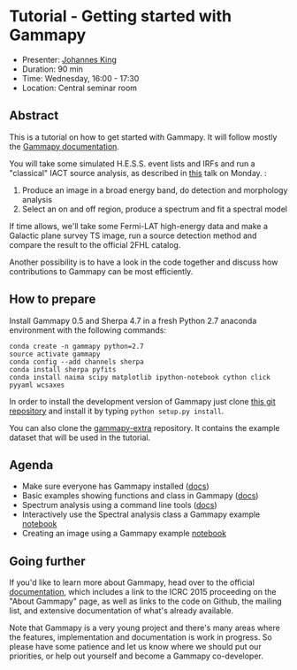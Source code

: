 # Tutorial - Getting started with Gammapy

* Presenter: [Johannes King](https://github.com/kingj90)
* Duration: 90 min
* Time: Wednesday, 16:00 - 17:30
* Location: Central seminar room

## Abstract

This is a tutorial on how to get started with Gammapy. It will follow mostly the [Gammapy documentation](https://gammapy.readthedocs.org/en/latest/).

You will take some simulated H.E.S.S. event lists and IRFs and run
a "classical" IACT source analysis, as described in [this](https://github.com/gammapy/2015-MPIK-Workshop/blob/gh-pages/talks/analysis-classical/README.md) talk on Monday.
:

1. Produce an image in a broad energy band, do detection and morphology analysis
2. Select an on and off region, produce a spectrum and fit a spectral model

If time allows, we'll take some Fermi-LAT high-energy data and make
a Galactic plane survey TS image, run a source detection method and
compare the result to the official 2FHL catalog.

Another possibility is to have a look in the code together and discuss how
contributions to Gammapy can be most efficiently.

## How to prepare

Install Gammapy 0.5 and Sherpa 4.7 in a fresh Python 2.7 anaconda environment with the following commands:

```
conda create -n gammapy python=2.7
source activate gammapy
conda config --add channels sherpa
conda install sherpa pyfits
conda install naima scipy matplotlib ipython-notebook cython click pyyaml wcsaxes
```

In order to
install the development version of Gammapy just clone [this git
repository](https://github.com/gammapy/gammapy) and install it by typing ``python
setup.py install``.

You can also clone the [gammapy-extra](https://github.com/gammapy/gammapy-extra) repository. It contains the example dataset that will be used in the tutorial.

## Agenda

- Make sure everyone has Gammapy installed ([docs](https://gammapy.readthedocs.org/en/latest/install.html))
- Basic examples showing functions and class in Gammapy ([docs](https://gammapy.readthedocs.org/en/latest/getting-started.html))
- Spectrum analysis using a command line tools ([docs](https://gammapy.readthedocs.org/en/latest/spectrum/index.html))
- Interactively use the Spectral analysis class a Gammapy example [notebook](https://github.com/gammapy/gammapy-extra/blob/master/notebooks/spectral_analysis.ipynb)
- Creating an image using a Gammapy example [notebook](https://github.com/gammapy/gammapy-extra/blob/master/notebooks/gammapy-image-crab.ipynb)

## Going further

If you'd like to learn more about Gammapy, head over to the official
[documentation](https://gammapy.readthedocs.org/en/latest/index.html),
which includes a link to the ICRC 2015 proceeding on the "About Gammapy"
page, as well as links to the code on Github, the mailing list,
and extensive documentation of what's already available.

Note that Gammapy is a very young project and there's many areas
where the features, implementation and documentation is work in progress.
So please have some patience and let us know where we should put our
priorities, or help out yourself and become a Gammapy co-developer.
